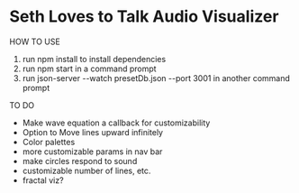 # Seth Loves to Talk Audio Visualizer

HOW TO USE

1. run npm install to install dependencies
2. run npm start in a command prompt
3. run json-server --watch presetDb.json --port 3001 in another command prompt


TO DO

- Make wave equation a callback for customizability
- Option to Move lines upward infinitely
- Color palettes
- more customizable params in nav bar
- make circles respond to sound
- customizable number of lines, etc.
- fractal viz?